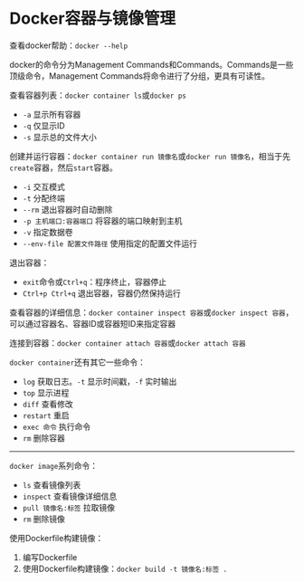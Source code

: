 # Docker容器与镜像管理

查看docker帮助：`docker --help`

docker的命令分为Management Commands和Commands。Commands是一些顶级命令，Management Commands将命令进行了分组，更具有可读性。

查看容器列表：`docker container ls`或`docker ps`

- `-a` 显示所有容器
- `-q` 仅显示ID
- `-s` 显示总的文件大小

创建并运行容器：`docker container run 镜像名`或`docker run 镜像名`，相当于先`create`容器，然后`start`容器。

- `-i` 交互模式
- `-t` 分配终端
- `--rm` 退出容器时自动删除
- `-p 主机端口:容器端口` 将容器的端口映射到主机
- `-v` 指定数据卷
- `--env-file 配置文件路径` 使用指定的配置文件运行

退出容器：

- `exit`命令或`Ctrl+q`：程序终止，容器停止
- `Ctrl+p Ctrl+q` 退出容器，容器仍然保持运行

查看容器的详细信息：`docker container inspect 容器`或`docker inspect 容器`，可以通过容器名、容器ID或容器短ID来指定容器

连接到容器：`docker container attach 容器`或`docker attach 容器`

`docker container`还有其它一些命令：

- `log` 获取日志。`-t` 显示时间戳，`-f` 实时输出
- `top` 显示进程
- `diff` 查看修改
- `restart` 重启
- `exec 命令` 执行命令
- `rm` 删除容器

-----

`docker image`系列命令：

- `ls` 查看镜像列表
- `inspect` 查看镜像详细信息
- `pull 镜像名:标签` 拉取镜像
- `rm` 删除镜像

使用Dockerfile构建镜像：

1. 编写Dockerfile
2. 使用Dockerfile构建镜像：`docker build -t 镜像名:标签 .`
